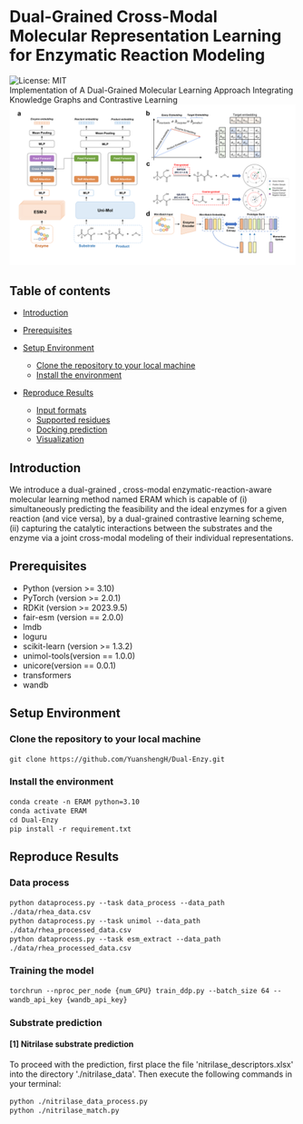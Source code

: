 # Dual-Grained Cross-Modal Molecular Representation Learning for Enzymatic Reaction Modeling
![License: MIT](https://img.shields.io/badge/License-MIT-yellow.svg) <br>
Implementation of A Dual-Grained Molecular Learning Approach Integrating Knowledge Graphs and Contrastive Learning<br>
![model_overview](./figure/model_overview.png)


## Table of contents

- [Introduction](#introduction)
- [Prerequisites](#prerequisites)
- [Setup Environment](#setup-environment)
  - [Clone the repository to your local machine](#clone-the-repository-to-your-local-machine)
  - [Install the environment](#install-the-environment)

- [Reproduce Results](#reproduce-results)

  - [Input formats](#Input-formats)
  - [Supported residues](#supported-residues)
  - [Docking prediction](#docking-prediction)
  - [Visualization](#Visualization)


## Introduction

We introduce a dual-grained , cross-modal enzymatic-reaction-aware molecular learning method named ERAM which is capable of (i) simultaneously predicting the feasibility and the ideal enzymes for a given reaction (and vice versa), by a dual-grained contrastive learning scheme, (ii) capturing the catalytic interactions between the substrates and the enzyme via a joint cross-modal modeling of their individual representations.

## Prerequisites
* Python (version >= 3.10) 
* PyTorch (version >= 2.0.1) 
* RDKit (version >= 2023.9.5)
* fair-esm (version == 2.0.0)
* lmdb 
* loguru 
* scikit-learn (version >= 1.3.2)
* unimol-tools(version == 1.0.0)
* unicore(version == 0.0.1)
* transformers
* wandb

## Setup Environment

### Clone the repository to your local machine

```
git clone https://github.com/YuanshengH/Dual-Enzy.git
```

### Install the environment

```
conda create -n ERAM python=3.10
conda activate ERAM
cd Dual-Enzy
pip install -r requirement.txt
```

## Reproduce Results

### Data process

```
python dataprocess.py --task data_process --data_path ./data/rhea_data.csv
python dataprocess.py --task unimol --data_path ./data/rhea_processed_data.csv
python dataprocess.py --task esm_extract --data_path ./data/rhea_processed_data.csv
```

### Training the model
```
torchrun --nproc_per_node {num_GPU} train_ddp.py --batch_size 64 --wandb_api_key {wandb_api_key}
``` 

### Substrate prediction
#### [1] Nitrilase substrate prediction
To proceed with the prediction, first place the file 'nitrilase_descriptors.xlsx' into the directory './nitrilase_data'. Then execute the following commands in your terminal:
```
python ./nitrilase_data_process.py
python ./nitrilase_match.py
```
